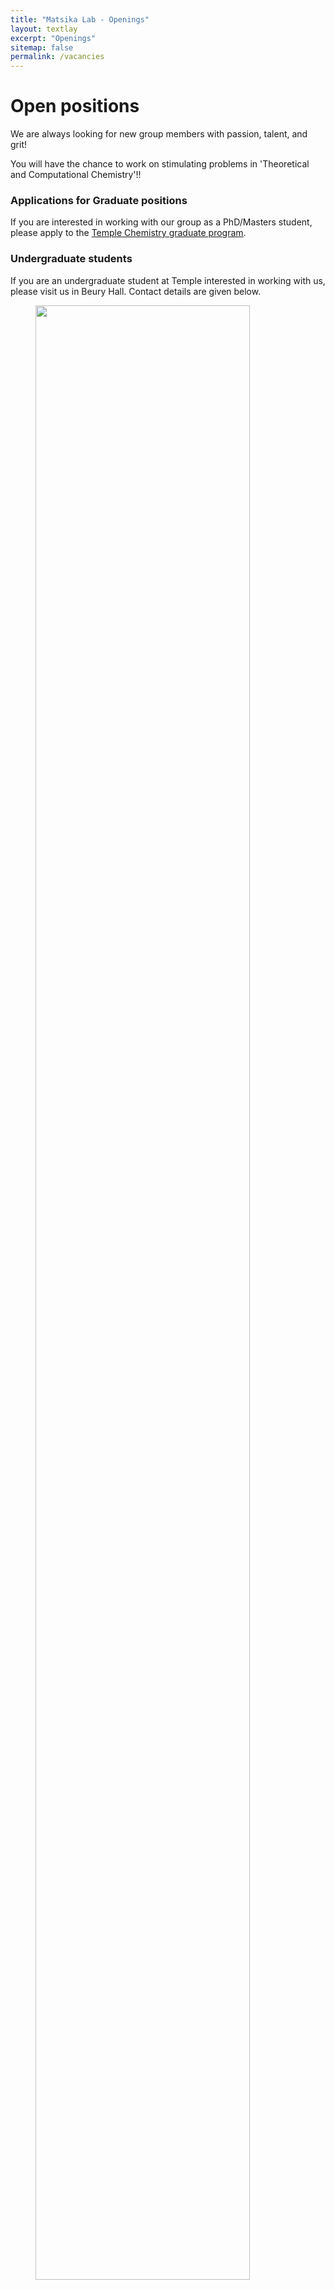 ```yaml
---
title: "Matsika Lab - Openings"
layout: textlay
excerpt: "Openings"
sitemap: false
permalink: /vacancies
---
```


# Open positions

We are always looking for new group members with passion, talent, and grit!

You will have the chance to work on stimulating problems in 'Theoretical and Computational Chemistry'!!

<!--### Current open positions

You find the current job openings here:
[Opening 1]({{ site.baseurl }}/downloads/GeneralPostdoc_2019_v01.pdf),
[Opening 2]({{ site.baseurl }}/downloads/PPMS_PhD_2019_v01.pdf).

It might be interesting to look at some past job advertisements. While the projects keep changing, the themes are still roughly the same. You can download them [here]({{ site.baseurl }}/downloads/PD.pdf), [here]({{ site.baseurl }}/downloads/PHD1.pdf), or [here]({{ site.baseurl }}/downloads/PHD2.pdf).-->

### Applications for Graduate positions
If you are interested in working with our group as a PhD/Masters student, please apply to the [Temple Chemistry graduate program](https://chem.cst.temple.edu/apply.html).

### Undergraduate students
If you are an undergraduate student at Temple interested in working with us, please visit us in Beury Hall. Contact details are given below.


<figure>
<img src="{{ site.url }}{{ site.baseurl }}/images/picpic/Gallery/templeowl.jpg" width="90%">
</figure>
